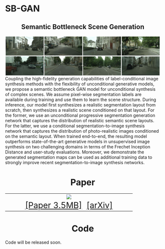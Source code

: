 # SB-GAN
<!-- <img src='imgs/teaser_SBGAN.jpg' align="right" width=384> -->
<center><h2>Semantic Bottleneck Scene Generation</h2></center>
<img src='imgs/SB-GAN-samples.jpg' align="center">
Coupling the high-fidelity generation capabilities of label-conditional image synthesis methods with the flexibility of unconditional generative models, we propose a semantic bottleneck GAN model for unconditional synthesis of complex scenes. We assume pixel-wise segmentation labels are available during training and use them to learn the scene structure. During inference, our model first synthesizes a realistic segmentation layout from scratch, then synthesizes a realistic scene conditioned on that layout. For the former, we use an unconditional progressive segmentation generation network that captures the distribution of realistic semantic scene layouts. For the latter, we use a conditional segmentation-to-image synthesis network that captures the distribution of photo-realistic images conditioned on the semantic layout. When trained end-to-end, the resulting model outperforms state-of-the-art generative models in unsupervised image synthesis on two challenging domains in terms of the Frechet Inception Distance and user-study evaluations. Moreover, we demonstrate the generated segmentation maps can be used as additional training data to strongly improve recent segmentation-to-image synthesis networks.

<table align=center width=850px>
  <center><h1>Paper</h1></center>
  <tr>
  <td width=400px align=center>
  <!-- <p style="margin-top:4px;"></p> -->
  <a href="https://people.eecs.berkeley.edu/~sazadi/SBGAN/main.pdf"><img style="height:200px" src="https://people.eecs.berkeley.edu/~sazadi/SBGAN/thumbnail.jpg"/></a>
  <center>
  <span style="font-size:20pt"><a href="https://people.eecs.berkeley.edu/~sazadi/SBGAN/main.pdf">[Paper 3.5MB]</a>&nbsp;
  <span style="font-size:20pt"><a href="https://arxiv.org/abs/1911.11357">[arXiv]</a>
  </center>
  </td>
  </tr>
  </table>
<center><h1>Code</h1></center>
Code will be released soon.

